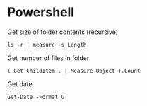 # Powershell
Get size of folder contents (recursive)

```
ls -r | measure -s Length
```

Get number of files in folder

```
( Get-ChildItem . | Measure-Object ).Count
```

Get date

```
Get-Date -Format G
```
